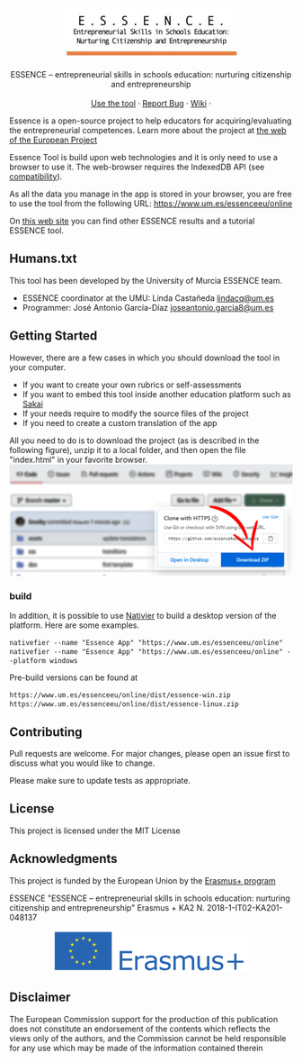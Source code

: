 <!-- PROJECT LOGO -->
<br />
<p align="center">
  <a href="https://www.um.es/essenceeu/tool/Herramienta-ESSENCE.html">
    <img src="img/logo-essence.jpg" alt="Essence logo"/>
  </a>

  <p align="center">
    ESSENCE – entrepreneurial skills in schools education: nurturing citizenship and entrepreneurship
    <br />
    <br />
    <a href="https://www.um.es/essenceeu/online">Use the tool</a>
    ·
    <a href="https://github.com/essencetool/essence/issues">Report Bug</a>
    ·
    <a href="https://github.com/essencetool/essence/wiki">Wiki</a>
    ·
  </p>
</p>

Essence is a open-source project to help educators for acquiring/evaluating the entrepreneurial competences. Learn more about the project at [the web of the European Project](https://www.um.es/essenceeu)

Essence Tool is build upon web technologies and it is only need to use a browser to use it. The web-browser requires the IndexedDB API (see [compatibility](https://caniuse.com/#feat=indexeddb)).

As all the data you manage in the app is stored in your browser, you are free to use the tool from the following URL: https://www.um.es/essenceeu/online

On [this web site](https://www.um.es/essenceeu/herramienta/ESSENCE-Tool.html) you can find other ESSENCE results and a tutorial ESSENCE tool.


## Humans.txt
This tool has been developed by the University of Murcia ESSENCE team.

* ESSENCE coordinator at the UMU: Linda Castañeda <lindacq@um.es>
* Programmer: José Antonio García-Díaz <joseantonio.garcia8@um.es>



## Getting Started
However, there are a few cases in which you should download the tool in your computer. 

* If you want to create your own rubrics or self-assessments
* If you want to embed this tool inside another education platform such as [Sakai](https://www.sakailms.org/)
* If your needs require to modify the source files of the project
* If you need to create a custom translation of the app


All you need to do is to download the project (as is described in the following figure), unzip it to a local folder, and then open the file "index.html" in your favorite browser.
![how-to-download-project](./doc/tutorial-download-tool.png)



### build
In addition, it is possible to use [Nativier](https://github.com/jiahaog/nativefier/blob/master/docs/api.md#platform) to build a desktop version of the platform. Here are some examples. 

```
nativefier --name "Essence App" "https://www.um.es/essenceeu/online"
nativefier --name "Essence App" "https://www.um.es/essenceeu/online" --platform windows
```

Pre-build versions can be found at
```
https://www.um.es/essenceeu/online/dist/essence-win.zip
https://www.um.es/essenceeu/online/dist/essence-linux.zip
```


## Contributing
Pull requests are welcome. For major changes, please open an issue first to discuss what you would like to change.

Please make sure to update tests as appropriate.

## License
This project is licensed under the MIT License

## Acknowledgments
This project is funded by the European Union by the [Erasmus+ program](https://ec.europa.eu/programmes/erasmus-plus/node_en)

ESSENCE "ESSENCE – entrepreneurial skills in schools education: nurturing citizenship and entrepreneurship" Erasmus + KA2 N. 2018-1-IT02-KA201-048137  


<p align="center">
  <img src="img/logo-erasmus.png" alt="Eramus Project"/>
</p>


## Disclaimer
The European Commission support for the production of this publication does not constitute an endorsement of the contents which reflects the views only of the authors, and the Commission cannot be held responsible for any use which may be made of the information contained therein
